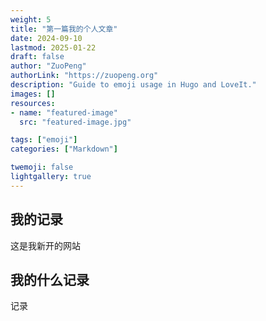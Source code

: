 ```yaml
---
weight: 5
title: "第一篇我的个人文章"
date: 2024-09-10
lastmod: 2025-01-22
draft: false
author: "ZuoPeng"
authorLink: "https://zuopeng.org"
description: "Guide to emoji usage in Hugo and LoveIt."
images: []
resources:
- name: "featured-image"
  src: "featured-image.jpg"

tags: ["emoji"]
categories: ["Markdown"]

twemoji: false
lightgallery: true
---
```


## 我的记录
这是我新开的网站

## 我的什么记录
记录